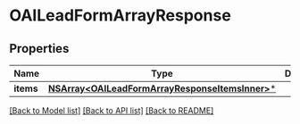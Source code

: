 # OAILeadFormArrayResponse

## Properties
Name | Type | Description | Notes
------------ | ------------- | ------------- | -------------
**items** | [**NSArray&lt;OAILeadFormArrayResponseItemsInner&gt;***](OAILeadFormArrayResponseItemsInner.md) |  | [optional] 

[[Back to Model list]](../README.md#documentation-for-models) [[Back to API list]](../README.md#documentation-for-api-endpoints) [[Back to README]](../README.md)


